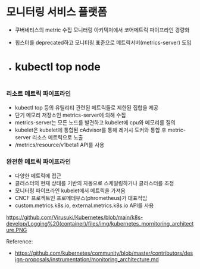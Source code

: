 # 모니터링 서비스 플랫폼
- 쿠버네티스의 metric 수집 모니터링 아키텍처에서 코어메트릭 파이프라인 경량화
- 힙스터를 deprecated하고 모니터링 표준으로 메트릭서버(metrics-server) 도입

- # kubectl top node

```
```

### 리소트 메트릭 파이프라인
  - kubectl top 등의 유틸리티 관련된 메트릭들로 제한된 집합을 제공
  - 단기 메모리 저장소인 metrics-server에 의해 수집
  - metrics-server는 모든 노드를 발견하고 kubelet에 cpu와 메모리를 질의
  - kubelet은 kubelet에 통합된 cAdvisor를 통해 레거시 도커와 통합 후 metric-server 리소스 메트릭으로 노출
  - /metrics/resource/v1beta1 API를 사용

### 완전한 메트릭 파이프라인
  - 다양한 메트릭에 접근
  - 클러스터의 현재 상태를 기반의 자동으로 스케일링하거나 클러스터를 조정
  - 모니터링 파이프라인 kubelet에서 메트릭을 가져옴
  - CNCF 프로젝트인 프로메테우스(phrometheus)가 대표적임
  - custom.metrics.k8s.io, external.metrics.k8s.io API를 사용


https://github.com/Virusuki/Kubernetes/blob/main/k8s-develop/Logging%20(container)/files/img/kubernetes_mornitoring_architecture.PNG


Reference:
- https://github.com/kubernetes/community/blob/master/contributors/design-proposals/instrumentation/monitoring_architecture.md

